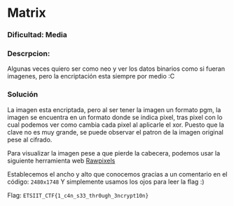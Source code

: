 # Matrix

### Dificultad: Media 

### Descrpcion:
Algunas veces quiero ser como neo y ver los datos binarios como si fueran imagenes, pero la encriptación esta siempre por medio :C

### Solución

La imagen esta encriptada, pero al ser tener la imagen un formato pgm, la imagen se encuentra en un formato donde se indica pixel, tras pixel con lo cual podemos ver como cambia cada pixel al aplicarle el xor. Puesto que la clave no es muy grande, se puede observar el patron de la imagen original pese al cifrado.

Para visualizar la imagen pese a que pierde la cabecera, podemos usar la siguiente herramienta web [Rawpixels](http://rawpixels.net/)

Establecemos el ancho y alto que conocemos gracias a un comentario en el código: `2480x1748`
Y simplemente usamos los ojos para leer la flag :)

Flag: `ETSIIT_CTF{1_c4n_s33_thr0ugh_3ncrypt10n}`

